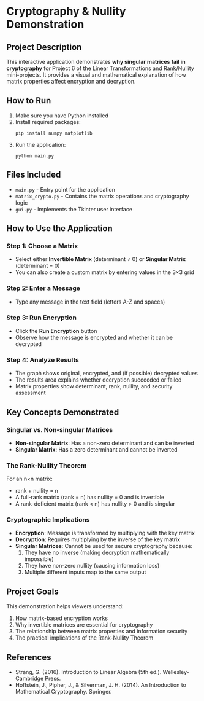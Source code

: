 # Cryptography & Nullity Demonstration

## Project Description
This interactive application demonstrates **why singular matrices fail in cryptography** for Project 6 of the Linear Transformations and Rank/Nullity mini-projects. It provides a visual and mathematical explanation of how matrix properties affect encryption and decryption.

## How to Run
1. Make sure you have Python installed
2. Install required packages:
   ```
   pip install numpy matplotlib
   ```
3. Run the application:
   ```
   python main.py
   ```

## Files Included
- `main.py` - Entry point for the application
- `matrix_crypto.py` - Contains the matrix operations and cryptography logic
- `gui.py` - Implements the Tkinter user interface

## How to Use the Application

### Step 1: Choose a Matrix
- Select either **Invertible Matrix** (determinant ≠ 0) or **Singular Matrix** (determinant = 0)
- You can also create a custom matrix by entering values in the 3×3 grid

### Step 2: Enter a Message
- Type any message in the text field (letters A-Z and spaces)

### Step 3: Run Encryption
- Click the **Run Encryption** button
- Observe how the message is encrypted and whether it can be decrypted

### Step 4: Analyze Results
- The graph shows original, encrypted, and (if possible) decrypted values
- The results area explains whether decryption succeeded or failed
- Matrix properties show determinant, rank, nullity, and security assessment

## Key Concepts Demonstrated

### Singular vs. Non-singular Matrices
- **Non-singular Matrix**: Has a non-zero determinant and can be inverted
- **Singular Matrix**: Has a zero determinant and cannot be inverted

### The Rank-Nullity Theorem
For an n×n matrix:
- rank + nullity = n
- A full-rank matrix (rank = n) has nullity = 0 and is invertible
- A rank-deficient matrix (rank < n) has nullity > 0 and is singular

### Cryptographic Implications
- **Encryption**: Message is transformed by multiplying with the key matrix
- **Decryption**: Requires multiplying by the inverse of the key matrix
- **Singular Matrices**: Cannot be used for secure cryptography because:
  1. They have no inverse (making decryption mathematically impossible)
  2. They have non-zero nullity (causing information loss)
  3. Multiple different inputs map to the same output

## Project Goals
This demonstration helps viewers understand:
1. How matrix-based encryption works
2. Why invertible matrices are essential for cryptography
3. The relationship between matrix properties and information security
4. The practical implications of the Rank-Nullity Theorem

## References
- Strang, G. (2016). Introduction to Linear Algebra (5th ed.). Wellesley-Cambridge Press.
- Hoffstein, J., Pipher, J., & Silverman, J. H. (2014). An Introduction to Mathematical Cryptography. Springer.